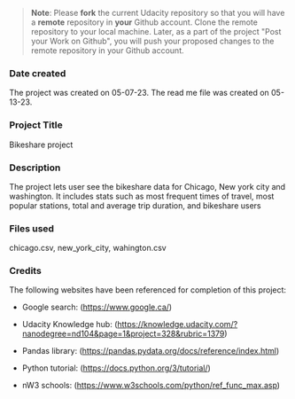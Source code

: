 >**Note**: Please **fork** the current Udacity repository so that you will have a **remote** repository in **your** Github account. Clone the remote repository to your local machine. Later, as a part of the project "Post your Work on Github", you will push your proposed changes to the remote repository in your Github account.

### Date created
The project was created on 05-07-23. 
The read me file was created on 05-13-23.

### Project Title
Bikeshare project

### Description
The project lets user see the bikeshare data for Chicago, New york city and washington. It includes stats such as most frequent times of travel, most popular stations, total and average trip duration, and bikeshare users

### Files used
chicago.csv, new_york_city, wahington.csv

### Credits
The following websites have been referenced for completion of this project:

- Google search:
(https://www.google.ca/)

- Udacity Knowledge hub:
(https://knowledge.udacity.com/?nanodegree=nd104&page=1&project=328&rubric=1379)

- Pandas library:
(https://pandas.pydata.org/docs/reference/index.html)

- Python tutorial:
(https://docs.python.org/3/tutorial/)

- nW3 schools:
(https://www.w3schools.com/python/ref_func_max.asp)

